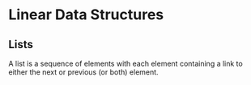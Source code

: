 # Linear Data Structures

## Lists

A list is a sequence of elements with each element containing a link to either the next or previous (or both) element.
